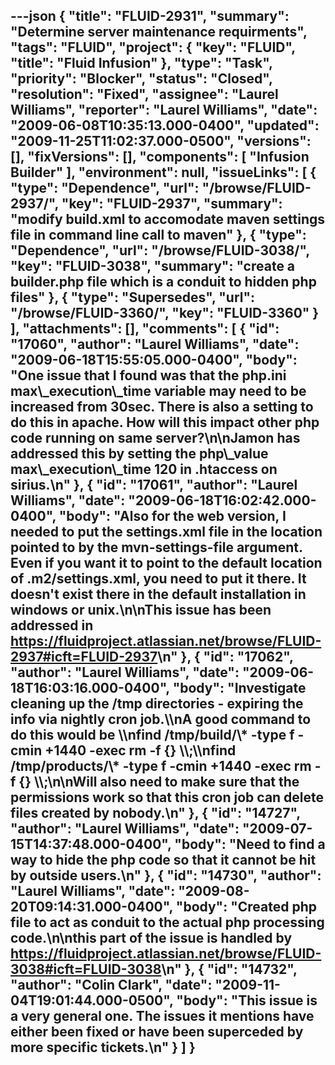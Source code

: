 ---json
{
  "title": "FLUID-2931",
  "summary": "Determine server maintenance requirments",
  "tags": "FLUID",
  "project": {
    "key": "FLUID",
    "title": "Fluid Infusion"
  },
  "type": "Task",
  "priority": "Blocker",
  "status": "Closed",
  "resolution": "Fixed",
  "assignee": "Laurel Williams",
  "reporter": "Laurel Williams",
  "date": "2009-06-08T10:35:13.000-0400",
  "updated": "2009-11-25T11:02:37.000-0500",
  "versions": [],
  "fixVersions": [],
  "components": [
    "Infusion Builder"
  ],
  "environment": null,
  "issueLinks": [
    {
      "type": "Dependence",
      "url": "/browse/FLUID-2937/",
      "key": "FLUID-2937",
      "summary": "modify build.xml to accomodate maven settings file in command line call to maven"
    },
    {
      "type": "Dependence",
      "url": "/browse/FLUID-3038/",
      "key": "FLUID-3038",
      "summary": "create a builder.php file which is a conduit to hidden php files"
    },
    {
      "type": "Supersedes",
      "url": "/browse/FLUID-3360/",
      "key": "FLUID-3360"
    }
  ],
  "attachments": [],
  "comments": [
    {
      "id": "17060",
      "author": "Laurel Williams",
      "date": "2009-06-18T15:55:05.000-0400",
      "body": "One issue that I found was that the php.ini max\\_execution\\_time variable may need to be increased from 30sec. There is also a setting to do this in apache. How will this impact other php code running on same server?\n\nJamon has addressed this by setting the php\\_value max\\_execution\\_time 120 in .htaccess on sirius.\n"
    },
    {
      "id": "17061",
      "author": "Laurel Williams",
      "date": "2009-06-18T16:02:42.000-0400",
      "body": "Also for the web version, I needed to put the settings.xml file in the location pointed to by the mvn-settings-file argument. Even if you want it to point to the default location of .m2/settings.xml, you need to put it there. It doesn't exist there in the default installation in windows or unix.\n\nThis issue has been addressed in <https://fluidproject.atlassian.net/browse/FLUID-2937#icft=FLUID-2937>\n"
    },
    {
      "id": "17062",
      "author": "Laurel Williams",
      "date": "2009-06-18T16:03:16.000-0400",
      "body": "Investigate cleaning up the /tmp directories - expiring the info via nightly cron job.\\\nA good command to do this would be \\\nfind /tmp/build/\\* -type f -cmin +1440 -exec rm -f {} \\\\;\\\nfind /tmp/products/\\* -type f -cmin +1440 -exec rm -f {} \\\\;\n\nWill also need to make sure that the permissions work so that this cron job can delete files created by nobody.\n"
    },
    {
      "id": "14727",
      "author": "Laurel Williams",
      "date": "2009-07-15T14:37:48.000-0400",
      "body": "Need to find a way to hide the php code so that it cannot be hit by outside users.\n"
    },
    {
      "id": "14730",
      "author": "Laurel Williams",
      "date": "2009-08-20T09:14:31.000-0400",
      "body": "Created php file to act as conduit to the actual php processing code.\n\nthis part of the issue is handled by <https://fluidproject.atlassian.net/browse/FLUID-3038#icft=FLUID-3038>\n"
    },
    {
      "id": "14732",
      "author": "Colin Clark",
      "date": "2009-11-04T19:01:44.000-0500",
      "body": "This issue is a very general one. The issues it mentions have either been fixed or have been superceded by more specific tickets.\n"
    }
  ]
}
---

        